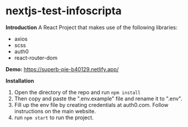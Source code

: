 
# nextjs-test-infoscripta

**Introduction**
A React Project that makes use of the following libraries:

- axios
- scss
- auth0
- react-router-dom

**Demo:**
https://superb-pie-b40129.netlify.app/

**Installation**

1. Open the directory of the repo and run `npm install`
2. Then copy and paste the ".env.example" file and rename it to ".env".  
3. Fill up the env file by creating credentials at auth0.com. Follow instructions on the main website.
4. run `npm start` to run the project.





